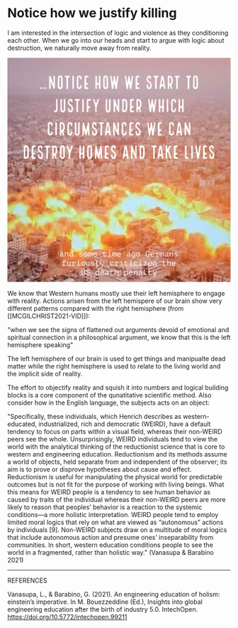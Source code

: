 # Notice how we justify killing
I am interested in the intersection of logic and violence as they conditioning each other. When we go into our heads and start to argue with logic about destruction, we naturally move away from reality. 

![](media/MMSTuningIntoSeparation.jpeg)

We know that Western humans mostly use their left hemisphere to engage with reality. Actions arisen from the left hemispere of our brain show very different patterns compared with the right hemisphere (from [[MCGILCHRIST2021-VID]]): 

  "when we see the signs of flattened out arguments devoid of emotional and spiritual connection in a philosophical argument, we know that this is the left hemisphere speaking" 
      
The left hemisphere of our brain is used to get things and manipualte dead matter while the right hemisphere is used to relate to the living world and the implicit side of reality. 

The effort to objectify reality and squish it into numbers and logical building blocks is a core component of the qunatitative scientific method. Also consider how in the English language, the subjects acts on an object:

"Specifically, these individuals, which Henrich describes as western-educated, industrialized, rich and democratic (WEIRD), have a default tendency to focus on parts within a visual field, whereas their non-WEIRD peers see the whole. Unsurprisingly, WEIRD individuals tend to view the world with the analytical thinking of the reductionist science that is core to western and engineering education. Reductionism and its methods assume a world of objects, held separate from and independent of the observer; its aim is to prove or disprove hypotheses about cause and effect. Reductionism is useful for manipulating the physical world for predictable outcomes but is not fit for the purpose of working with living beings. What this means for WEIRD people is a tendency to see human behavior as caused by traits of the individual whereas their non-WEIRD peers are more likely to reason that peoples’ behavior is a reaction to the systemic conditions—a more holistic interpretation. WEIRD people tend to employ limited moral logics that rely on what are viewed as “autonomous” actions by individuals [9]. Non-WEIRD subjects draw on a multitude of moral logics that include autonomous action and presume ones’ inseparability from communities. In short, western education conditions people to see the world in a fragmented, rather than holistic way." (Vanasupa & Barabino 2021)



______
REFERENCES

Vanasupa, L., & Barabino, G. (2021). An engineering education of holism: einstein’s imperative. In M. Bouezzeddine (Ed.), Insights into global engineering education after the birth of industry 5.0. IntechOpen. https://doi.org/10.5772/intechopen.99211